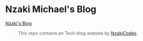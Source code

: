 # Nzaki Michael's Blog

[Nzaki's Blog]("https://nzakicodes.netlify.app")

> This repo contains an Tech blog website by [NzakiCodes](https://twitter.com/NzakiCodes).
